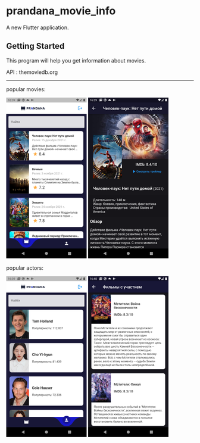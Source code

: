 # prandana_movie_info

A new Flutter application.

## Getting Started


This program will help you get information about movies. 

API : themoviedb.org

------------------------------------------------------------------

popular movies:

![](/assets/screens/sc1.png)     ![](/assets/screens/sc2.png)



popular actors:

![](/assets/screens/sc3.png)     ![](/assets/screens/sc4.png)


